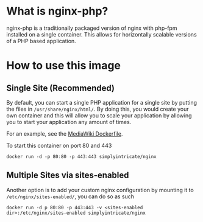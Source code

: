 # What is nginx-php?

nginx-php is a traditionally packaged version of nginx with php-fpm installed on a single container. This allows for horizontally scalable versions of a PHP based application.

# How to use this image

## Single Site (Recommended)
By default, you can start a single PHP application for a single site by putting the files in `/usr/share/nginx/html/`. By doing this, you would create your own container and this will allow you to scale your application by allowing you to start your application any amount of times. 

For an example, see the [MediaWiki Dockerfile](https://github.com/stephenliang/mediawiki-dockerfile/blob/master/Dockerfile).

To start this container on port 80 and 443

	docker run -d -p 80:80 -p 443:443 simplyintricate/nginx

## Multiple Sites via sites-enabled
Another option is to add your custom nginx configuration by mounting it to `/etc/nginx/sites-enabled/`, you can do so as such

	docker run -d p 80:80 -p 443:443 -v <sites-enabled dir>:/etc/nginx/sites-enabled simplyintricate/nginx
